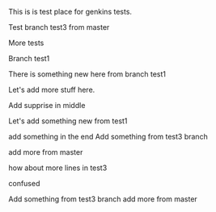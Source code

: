 This is is test place for genkins tests.

Test branch test3 from master

More tests

Branch test1

There is something new here from branch test1

Let's add more stuff here.

Add supprise in middle

Let's add something new from test1

add something in the end
Add something from test3 branch

add more from master

how about more lines in test3

confused

Add something from test3 branch
add more from master
